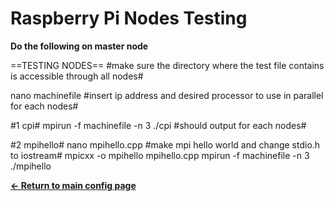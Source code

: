 # Raspberry Pi Nodes Testing
**Do the following on master node**

==TESTING NODES==
#make sure the directory where the test file contains is accessible through all nodes#

nano machinefile
#insert ip address and desired processor to use in parallel for each nodes#

#1 cpi#
mpirun -f machinefile -n 3 ./cpi
#should output for each nodes#

#2 mpihello#
nano mpihello.cpp
#make mpi hello world and change stdio.h to iostream#
mpicxx -o mpihello mpihello.cpp
mpirun -f machinefile -n 3 ./mpihello

[**← Return to main config page**](https://github.com/ReinhartC/Parallel-RSA-on-Raspberry-Pi/tree/master/Configurations "Configurations")